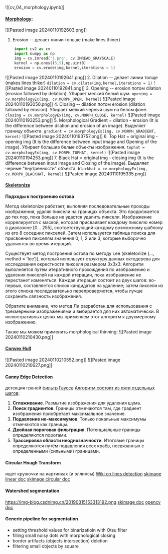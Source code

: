 ![[cv_04_morphology.ipynb]]
#### [Morphology](https://docs.opencv.org/3.4/d9/d61/tutorial_py_morphological_ops.html):
![[Pasted image 20240110192603.png]]
 1. Erosion -- делает линии тоньше (make lines thiner)
```python
    import cv2 as cv
	import numpy as np
	img = cv.imread('j.png', cv.IMREAD_GRAYSCALE)
	kernel = np.ones((5,5),np.uint8)
	erosion = cv.erode(img,kernel,iterations = 1)
```
![[Pasted image 20240110192641.png]]
 2. Dilation -- делает линии толще (makes lines thiker)
    `dilation = cv.dilate(img,kernel,iterations = 1)`
    ![[Pasted image 20240110192841.png]]
3. Opening -- erosion потом dilation (erosion fallowed by delation). Убирает мелкий белый шум.
	   `opening = cv.morphologyEx(img, cv.MORPH_OPEN, kernel)`
	   ![[Pasted image 20240110193050.png]]
   4. Closing -- dilation потом erosion (dilation fallowed by erosion). Убирает мелкий черный шум на белом фоне.
	`closing = cv.morphologyEx(img, cv.MORPH_CLOSE, kernel)`
      ![[Pasted image 20240110193253.png]]
5.  Morphological Gradient = dilation - erosion (It is the difference between dilation and erosion of an image). Выделяет границу объекта.
	`gradient = cv.morphologyEx(img, cv.MORPH_GRADIENT, kernel)`
	   ![[Pasted image 20240110193757.png]]
6. Top Hat = original img - opening img (It is the difference between input image and Opening of the image). Убирает большие белые объекты изображения.
	`tophat = cv.morphologyEx(img, cv.MORPH_TOPHAT, kernel)`
	![[Pasted image 20240110194253.png]]
7. Black Hat = original img - closing img (It is the difference between input image and Closing of the image). Выделяет черные "внутренности" объекта.
	 `blackhat = cv.morphologyEx(img, cv.MORPH_BLACKHAT, kernel)`
	 ![[Pasted image 20240110195335.png]]

#### [Skeletonize](https://scikit-image.org/docs/stable/auto_examples/edges/plot_skeleton.html)
__Подходы к построению остова__

Метод skeletonize работает, выполняя последовательные проходы изображения, удаляя пиксели на границах объекта. Это продолжается до тех пор, пока больше не удастся удалить пиксели. Изображение коррелируется с маской, которая присваивает каждому пикселю номер в диапазоне [0… 255], соответствующий каждому возможному шаблону из его 8 соседних пикселей. Затем используется таблица поиска для присвоения пикселям значения 0, 1, 2 или 3, которые выборочно удаляются во время итераций. 

Существует метод построения остова по методу Lee (skeletonize (..., method = 'lee')), который использует структуру данных октодерева для исследования окрестности пикселя размером 3x3х3. Алгоритм выполняется путем итеративного прохождения по изображению и удаления пикселей на каждой итерации, пока изображение не перестанет изменяться. Каждая итерация состоит из двух шагов: во-первых, составляется список кандидатов на удаление; затем пиксели из этого списка последовательно перепроверяются, чтобы лучше сохранить связность изображения.

Обратите внимание, что метод Ли разработан для использования с трехмерными изображениями и выбирается для них автоматически. В иллюстративных целях мы применяем этот алгоритм к двухмерному изображению.

Также мы можем применить morphological thinning:
![[Pasted image 20240110210430.png]]

#### [Convex Hull](https://scikit-image.org/docs/stable/auto_examples/edges/plot_convex_hull.html)
![[Pasted image 20240110210552.png]]
![[Pasted image 20240110210627.png]]

#### [Canny Edge Detection](https://docs.opencv.org/4.8.0/da/d22/tutorial_py_canny.html)
детекция граней
 [фильтр Гаусса](https://homepages.inf.ed.ac.uk/rbf/HIPR2/gsmooth.htm)
 [Алгоритм состоит из пяти отдельных шагов](https://habr.com/ru/articles/114589/):
1. **Сглаживание**. Размытие изображения для удаления шума.
2. **Поиск градиентов**. Границы отмечаются там, где градиент изображения приобретает максимальное значение.
3. **Подавление не-максимумов**. Только локальные максимумы отмечаются как границы.
4. **Двойная пороговая фильтрация**. Потенциальные границы определяются порогами.
5. **Трассировка области неоднозначности**. Итоговые границы определяются путём подавления всех краёв, несвязанных с определенными (сильными) границами.

#### Circular Hough Transform
ищет кружочки на картинках (и эллипсы)
[Wiki on lines detection](https://en.wikipedia.org/wiki/Hough_transform)
[skimage linear doc](https://scikit-image.org/docs/stable/auto_examples/edges/plot_line_hough_transform.html)
[skimage circular doc](https://scikit-image.org/docs/stable/auto_examples/edges/plot_circular_elliptical_hough_transform.html)

#### Watershed segmentation
https://img-blog.csdnimg.cn/20190315153313192.png
[skimage doc](https://scikit-image.org/docs/stable/auto_examples/segmentation/plot_watershed.html)
[opencv doc](https://docs.opencv.org/4.8.0/d3/db4/tutorial_py_watershed.html)

#### Generic pipeline for segmentation
- setting threshold values for binarizatioin with Otsu filter
- filling small noisy dots with morphological closing
- border artifacts (objects intersection) deletion
- filtering small objects by square